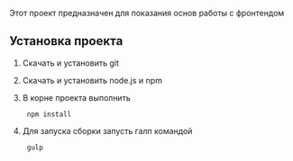 Этот проект предназначен 
для показания основ работы с фронтендом

## Установка проекта

1. Скачать и установить git
2. Скачать и установить node.js и npm
3. В корне проекта выполнить

        npm install
        
4. Для запуска сборки запусть галп командой

        gulp